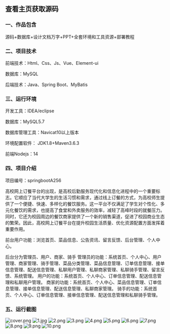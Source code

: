  
## 查看主页获取源码


### 一、作品包含

源码+数据库+设计文档万字+PPT+全套环境和工具资源+部署教程

### 二、项目技术

前端技术：Html、Css、Js、Vue、Element-ui

数据库：MySQL

后端技术：Java、Spring Boot、MyBatis

  

### 三、运行环境

开发工具：IDEA/eclipse

数据库：MySQL5.7

数据库管理工具：Navicat10以上版本

环境配置软件： JDK1.8+Maven3.6.3

前端Nodejs：14


### 四、项目介绍
项目编号：springbootA256

高校网上订餐平台的出现，是高校后勤服务现代化和信息化进程中的一个重要标志。它顺应了当代大学生的生活习惯和需求，通过线上订餐的方式，为高校师生提供了一个便捷、快速、多样化的餐饮服务。这一平台不仅满足了学生对个性化、多元化餐饮的需求，也提高了食堂和外卖服务的效率，减轻了高峰时段的就餐压力。同时，它还为校园周边的餐饮商家提供了一个新的销售渠道，促进了校园商业生态的繁荣。因此，高校网上订餐平台在提升校园生活质量、优化资源配置方面发挥着重要作用。

前台用户功能：浏览首页、菜品信息、公告资讯、留言反馈、后台管理、个人中心。

后台分为管理员、用户、商家、骑手
管理员的功能：系统首页、个人中心、用户管理、商家管理、骑手管理、菜品分类管理、菜品信息管理、订单信息管理、接单信息管理、配送信息管理、私聊用户管理、私聊商家管理、私聊骑手管理、留言反馈、系统管理。
用户的功能：系统首页、个人中心、订单信息管理、配送信息管理和私聊用户管理。
商家的功能：系统首页、个人中心、菜品信息管理、订单信息管理、接单信息管理、配送信息管理、私聊商家管理。
骑手的功能：系统首页、个人中心、订单信息管理、接单信息管理、配送信息管理和私聊骑手管理。

### 五、运行截图

![cover.png](./cover.png)
![1.jpg](./1.jpg)
![2.png](./2.png)
![3.png](./3.png)
![4.png](./4.png)
![5.png](./5.png)
![6.png](./6.png)
![7.png](./7.png)
![8.png](./8.png)
![9.png](./9.png)
![10.png](./10.png)




  
